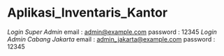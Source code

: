 # Aplikasi_Inventaris_Kantor
*Login Super Admin*
email : admin@example.com
password : 12345
*Login Admin Cabang Jakarta*
email : admin_jakarta@example.com
password : 12345
